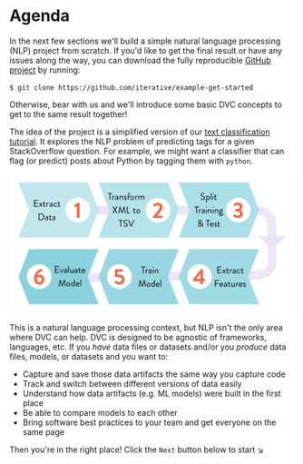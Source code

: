 # Agenda

In the next few sections we'll build a simple natural language processing (NLP)
project from scratch. If you'd like to get the final result or have any issues
along the way, you can download the fully reproducible
[GitHub project](https://github.com/iterative/example-get-started) by running:

```dvc
$ git clone https://github.com/iterative/example-get-started
```

Otherwise, bear with us and we'll introduce some basic DVC concepts to get to
the same result together!

The idea of the project is a simplified version of our
[text classification tutorial](/doc/tutorials/deep). It explores the NLP problem
of predicting tags for a given StackOverflow question. For example, we might
want a classifier that can flag (or predict) posts about Python by tagging them
with `python`.

![](/static/img/example-flow-2x.png)

This is a natural language processing context, but NLP isn't the only area where
DVC can help. DVC is designed to be agnostic of frameworks, languages, etc. If
you _have_ data files or datasets and/or you _produce_ data files, models, or
datasets and you want to:

- Capture and save those <abbr>data artifacts</abbr> the same way you capture
  code
- Track and switch between different versions of data easily
- Understand how data artifacts (e.g. ML models) were built in the first place
- Be able to compare models to each other
- Bring software best practices to your team and get everyone on the same page

Then you're in the right place! Click the `Next` button below to start ↘
